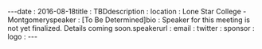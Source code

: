 ---﻿date : 2016-08-18title : TBDdescription : location : Lone Star College - Montgomeryspeaker : [To Be Determined]bio : Speaker for this meeting is not yet finalized. Details coming soon.speakerurl : email : twitter : sponsor : logo : ---